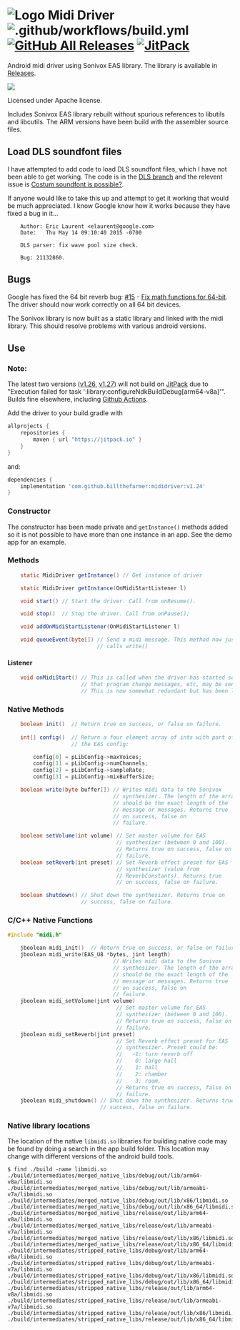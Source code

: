 # ![Logo](app/src/main/res/drawable-hdpi/ic_launcher.png) Midi Driver ![.github/workflows/build.yml](https://github.com/billthefarmer/mididriver/workflows/.github/workflows/build.yml/badge.svg) [![GitHub All Releases](https://img.shields.io/github/downloads/billthefarmer/mididriver/total)](https://github.com/billthefarmer/mididriver/releases) [![JitPack](https://jitpack.io/v/billthefarmer/mididriver.svg)](https://jitpack.io/#billthefarmer/mididriver)

Android midi driver using Sonivox EAS library. The library is
available in
[Releases](https://github.com/billthefarmer/mididriver/releases).

![](https://github.com/billthefarmer/billthefarmer.github.io/raw/master/images/miditest.png)

Licensed under Apache license.

Includes Sonivox EAS library rebuilt without spurious references to
libutils and libcutils. The ARM versions have been build with the
assembler source files.

## Load DLS soundfont files
I have attempted to add code to load DLS soundfont files, which I have
not been able to get working.  The code is in the [DLS
branch](https://github.com/billthefarmer/mididriver/tree/DLS) and the
relevent issue is [Costum soundfont is
possible?](https://github.com/billthefarmer/mididriver/issues/21).

If anyone would like to take this up and attempt to get it working
that would be much appreciated. I know Google know how it works
because they have fixed a bug in it...
```
    Author: Eric Laurent <elaurent@google.com>
    Date:   Thu May 14 09:10:40 2015 -0700

    DLS parser: fix wave pool size check.

    Bug: 21132860.
```

## Bugs
Google has fixed the 64 bit reverb bug:
[#15](https://github.com/billthefarmer/mididriver/issues/15) -
[Fix math functions for 64-bit](https://github.com/android/platform_external_sonivox/commit/d216e303f65f5e36ffba92d342a8c61f753c98d7). The
driver should now work correctly on all 64 bit devices.

The Sonivox library is now built as a static library and linked with
the midi library. This should resolve problems with various android
versions.

## Use
### Note:
The latest two versions ([v1.26](https://github.com/billthefarmer/mididriver/releases/tag/v1.26), 
[v1.27](https://github.com/billthefarmer/mididriver/releases/tag/v1.27)) will not build on [JitPack](https://jitpack.io/#billthefarmer/mididriver) due to
"Execution failed for task ':library:configureNdkBuildDebug[arm64-v8a]'". Builds fine elsewhere, including 
[Github Actions](https://github.com/billthefarmer/mididriver/actions).

Add the driver to your build.gradle with
```gradle
allprojects {
    repositories {
        maven { url "https://jitpack.io" }
    }
}
```
and:
```gradle
dependencies {
    implementation 'com.github.billthefarmer:mididriver:v1.24'
}
```
### Constructor
The constructor has been made private and `getInstance()` methods
added so it is not possible to have more than one instance in an
app. See the demo app for an example.

### Methods
```java
    static MidiDriver getInstance() // Get instance of driver

    static MidiDriver getInstance(OnMidiStartListener l)

    void start() // Start the driver. Call from onResume().

    void stop()  // Stop the driver. Call from onPause();

    void addOnMidiStartListener(OnMidiStartListener l)

    void queueEvent(byte[]) // Send a midi message. This method now just
                            // calls write()
```
#### Listener
```java
    void onMidiStart() // This is called when the driver has started so
                       // that program change messages, etc, may be sent.
                       // This is now somewhat redundant but has been left in.
```
### Native Methods
```java
    boolean init()  // Return true on success, or false on failure.
	
    int[] config()  // Return a four element array of ints with part of
                    // the EAS config:

        config[0] = pLibConfig->maxVoices;
        config[1] = pLibConfig->numChannels;
        config[2] = pLibConfig->sampleRate;
        config[3] = pLibConfig->mixBufferSize;

    boolean write(byte buffer[]) // Writes midi data to the Sonivox
                                 // synthesizer. The length of the array
                                 // should be the exact length of the
                                 // message or messages. Returns true
                                 // on success, false on
                                 // failure.

    boolean setVolume(int volume) // Set master volume for EAS
                                  // synthesizer (between 0 and 100).
                                  // Returns true on success, false on
                                  // failure.
    boolean setReverb(int preset) // Set Reverb effect preset for EAS
                                  // synthesizer (value from
                                  // ReverbConstants). Returns true
                                  // on success, false on failure.

    boolean shutdown() // Shut down the synthesizer. Returns true on
                       // success, false on failure.
```
### C/C++ Native Functions
```c++
#include "midi.h"

    jboolean midi_init()  // Return true on success, or false on failure.
    jboolean midi_write(EAS_U8 *bytes, jint length)
                                 // Writes midi data to the Sonivox
                                 // synthesizer. The length of the array
                                 // should be the exact length of the
                                 // message or messages. Returns true
                                 // on success, false on
                                 // failure.
    jboolean midi_setVolume(jint volume)
                                  // Set master volume for EAS
                                  // synthesizer (between 0 and 100).
                                  // Returns true on success, false on
                                  // failure.
    jboolean midi_setReverb(jint preset)
                                  // Set Reverb effect preset for EAS
                                  // synthesizer. Preset could be:
                                  //   -1: turn reverb off
                                  //    0: large hall
                                  //    1: hall
                                  //    2: chamber
                                  //    3: room.
                                  // Returns true on success, false on
                                  // failure.
    jboolean midi_shutdown() // Shut down the synthesizer. Returns true on
                             // success, false on failure.
```
### Native library locations
The location of the native `libmidi.so` libraries for building native
code may be found by doing a search in the app build folder. This
location may change with different versions of the android build
tools.
```shell
$ find ./build -name libmidi.so
./build/intermediates/merged_native_libs/debug/out/lib/arm64-v8a/libmidi.so
./build/intermediates/merged_native_libs/debug/out/lib/armeabi-v7a/libmidi.so
./build/intermediates/merged_native_libs/debug/out/lib/x86/libmidi.so
./build/intermediates/merged_native_libs/debug/out/lib/x86_64/libmidi.so
./build/intermediates/merged_native_libs/release/out/lib/arm64-v8a/libmidi.so
./build/intermediates/merged_native_libs/release/out/lib/armeabi-v7a/libmidi.so
./build/intermediates/merged_native_libs/release/out/lib/x86/libmidi.so
./build/intermediates/merged_native_libs/release/out/lib/x86_64/libmidi.so
./build/intermediates/stripped_native_libs/debug/out/lib/arm64-v8a/libmidi.so
./build/intermediates/stripped_native_libs/debug/out/lib/armeabi-v7a/libmidi.so
./build/intermediates/stripped_native_libs/debug/out/lib/x86/libmidi.so
./build/intermediates/stripped_native_libs/debug/out/lib/x86_64/libmidi.so
./build/intermediates/stripped_native_libs/release/out/lib/arm64-v8a/libmidi.so
./build/intermediates/stripped_native_libs/release/out/lib/armeabi-v7a/libmidi.so
./build/intermediates/stripped_native_libs/release/out/lib/x86/libmidi.so
./build/intermediates/stripped_native_libs/release/out/lib/x86_64/libmidi.so
```
